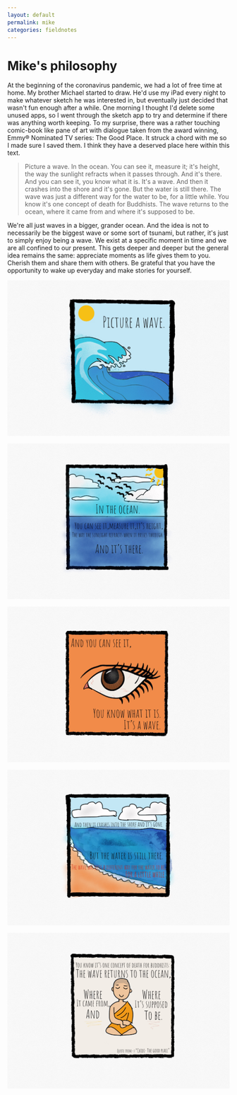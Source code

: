 ```yaml
---
layout: default
permalink: mike
categories: fieldnotes
---
```


# Mike's philosophy

At the beginning of the coronavirus pandemic, we had a lot of free time at home. My brother Michael started to draw. He'd use my iPad every night to make whatever sketch he was interested in, but eventually just decided that wasn't fun enough after a while. One morning I thought I'd delete some unused apps, so I went through the sketch app to try and determine if there was anything worth keeping. To my surprise, there was a rather touching comic-book like pane of art with dialogue taken from the award winning, Emmy® Nominated TV series: The Good Place. It struck a chord with me so I made sure I saved them. I think they have a deserved place here within this text.

> Picture a wave. In the ocean. You can see it, measure it; it's height, the way the sunlight refracts when it passes through. And it's there. And you can see it, you know what it is. It's a wave. And then it crashes into the shore and it's gone. But the water is still there. The wave was just a different way for the water to be, for a little while. You know it's one concept of death for Buddhists. The wave returns to the ocean, where it came from and where it's supposed to be.

We're all just waves in a bigger, grander ocean. And the idea is not to necessarily be the biggest wave or some sort of tsunami, but rather, it's just to simply enjoy being a wave. We exist at a specific moment in time and we are all confined to our present. This gets deeper and deeper but the general idea remains the same: appreciate moments as life gives them to you. Cherish them and share them with others. Be grateful that you have the opportunity to wake up everyday and make stories for yourself.

![mike-1](/assets/mike/mike-1.png)

![mike-2](/assets/mike/mike-2.png)

![mike-3](/assets/mike/mike-3.png)

![mike-4](/assets/mike/mike-4.png)

![mike-5](/assets/mike/mike-5.png)
